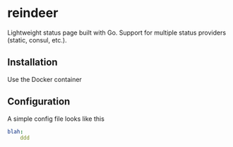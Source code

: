 # reindeer
Lightweight status page built with Go. Support for multiple status providers (static, consul, etc.).

## Installation
Use the Docker container

## Configuration
A simple config file looks like this
```yaml
blah:
    ddd
```

